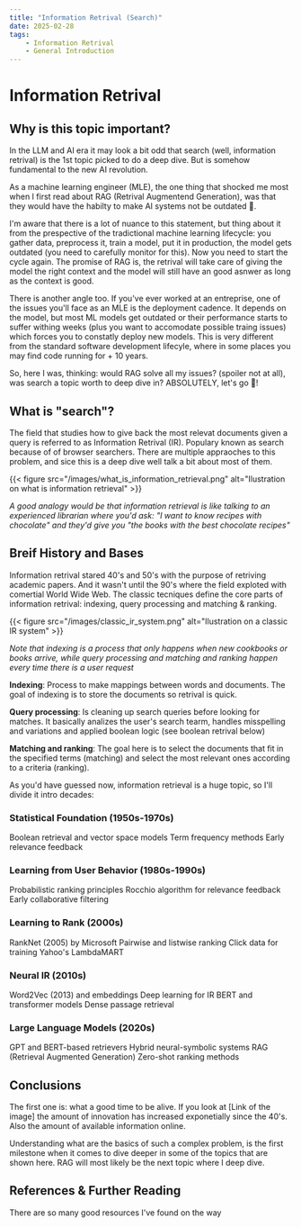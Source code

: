 ```yaml
---
title: "Information Retrival (Search)"
date: 2025-02-28
tags:
    - Information Retrival
    - General Introduction
---
```


# Information Retrival

## Why is this topic important? 

In the LLM and AI era it may look a bit odd that search (well, information retrival) is the 1st topic picked to do a deep dive. But is somehow fundamental to the new AI revolution. 

As a machine learning engineer (MLE), the one thing that shocked me most when I first read about RAG (Retrival Augmentend Generation), was that they would have the habilty to make AI systems not be outdated 🤯.

I'm aware that there is a lot of nuance to this statement, but thing about it from the prespective of the tradictional machine learning lifecycle: you gather data, preprocess it, train a model, put it in production, the model gets outdated (you need to carefully monitor for this). Now you need to start the cycle again. The promise of RAG is, the retrival will take care of giving the model the right context and the model will still have an good asnwer as long as the context is good. 

There is another angle too. If you've ever worked at an entreprise, one of the issues you'll face as an MLE is the deployment cadence. It depends on the model, but most ML models get outdated or their performance starts to suffer withing weeks (plus you want to accomodate possible traing issues) which forces you to constatly deploy new models. This is very different from the standard software development lifecyle, where in some places you may find code running for + 10 years. 

So, here I was, thinking: would RAG solve all my issues? (spoiler not at all), was search a topic worth to deep dive in? ABSOLUTELY, let's go 🤿! 

## What is "search"? 

The field that studies how to give back the most relevat documents given a query is referred to as Information Retrival (IR). Populary known as search because of of browser searchers. There are multiple appraoches to this problem, and sice this is a deep dive well talk a bit about most of them.

{{< figure src="/images/what_is_information_retrieval.png" alt="Ilustration on what is information retrieval" >}}

*A good analogy would be that information retrieval is like talking to an experienced librarian where you'd ask: "I want to know recipes with chocolate" and they'd give you "the books with the best chocolate recipes"*

## Breif History and Bases

Information retrival stared 40's and 50's with the purpose of retriving academic papers. And it wasn't until the 90's where the field exploted with comertial World Wide Web. The classic tecniques define the core parts of information retrival: indexing, query processing and matching & ranking. 

{{< figure src="/images/classic_ir_system.png" alt="Ilustration on a classic IR system" >}}

*Note that indexing is a process that only happens when new cookbooks or books arrive, while query processing and matching and ranking happen every time there is a user request*

**Indexing**: Process to make mappings between words and documents. The goal of indexing is to store the documents so retrival is quick. 

**Query processing**:  Is cleaning up search queries before looking for matches. It basically analizes the user's search tearm, handles misspelling and variations and applied boolean logic (see boolean retrival below)

**Matching and ranking**: The goal here is to select the documents that fit in the specified terms (matching) and select the most relevant ones according to a criteria (ranking).

As you'd have guessed now, information retrieval is a huge topic, so I'll divide it intro decades:

### Statistical Foundation (1950s-1970s)

Boolean retrieval and vector space models
Term frequency methods
Early relevance feedback

### Learning from User Behavior (1980s-1990s)

Probabilistic ranking principles
Rocchio algorithm for relevance feedback
Early collaborative filtering

### Learning to Rank (2000s)

RankNet (2005) by Microsoft
Pairwise and listwise ranking
Click data for training
Yahoo's LambdaMART

### Neural IR (2010s)

Word2Vec (2013) and embeddings
Deep learning for IR
BERT and transformer models
Dense passage retrieval

### Large Language Models (2020s)

GPT and BERT-based retrievers
Hybrid neural-symbolic systems
RAG (Retrieval Augmented Generation)
Zero-shot ranking methods

## Conclusions

The first one is: what a good time to be alive. If you look at [Link of the image] the amount of innovation has increased exponetially since the 40's. Also the amount of available information online. 

Understanding what are the basics of such a complex problem, is the first milestone when it comes to dive deeper in some of the topics that are shown here. RAG will most likely be the next topic where I deep dive. 

## References & Further Reading

There are so many good resources I've found on the way